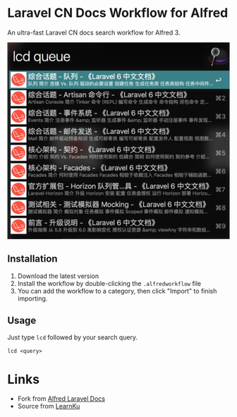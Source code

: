 # Laravel CN Docs Workflow for Alfred

An ultra-fast Laravel CN docs search workflow for Alfred 3.

![Screenshot](screenshot.png)

## Installation

1. Download the latest version
2. Install the workflow by double-clicking the `.alfredworkflow` file
3. You can add the workflow to a category, then click "Import" to finish importing.

## Usage

Just type `lcd` followed by your search query. 

```
lcd <query>
```

# Links

- Fork from [Alfred Laravel Docs](https://github.com/tillkruss/alfred-laravel-docs)
- Source from [LearnKu](https://learnku.com/laravel)